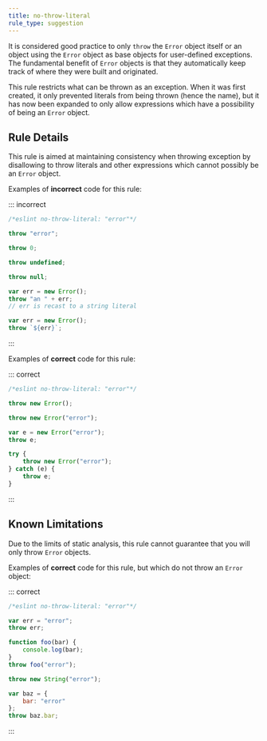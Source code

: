 ```yaml
---
title: no-throw-literal
rule_type: suggestion
---
```


It is considered good practice to only `throw` the `Error` object itself or an object using the `Error` object as base objects for user-defined exceptions.
The fundamental benefit of `Error` objects is that they automatically keep track of where they were built and originated.

This rule restricts what can be thrown as an exception. When it was first created, it only prevented literals from being thrown (hence the name), but it has now been expanded to only allow expressions which have a possibility of being an `Error` object.

## Rule Details

This rule is aimed at maintaining consistency when throwing exception by disallowing to throw literals and other expressions which cannot possibly be an `Error` object.

Examples of **incorrect** code for this rule:

::: incorrect

```js
/*eslint no-throw-literal: "error"*/

throw "error";

throw 0;

throw undefined;

throw null;

var err = new Error();
throw "an " + err;
// err is recast to a string literal

var err = new Error();
throw `${err}`;
```

:::

Examples of **correct** code for this rule:

::: correct

```js
/*eslint no-throw-literal: "error"*/

throw new Error();

throw new Error("error");

var e = new Error("error");
throw e;

try {
    throw new Error("error");
} catch (e) {
    throw e;
}
```

:::

## Known Limitations

Due to the limits of static analysis, this rule cannot guarantee that you will only throw `Error` objects.

Examples of **correct** code for this rule, but which do not throw an `Error` object:

::: correct

```js
/*eslint no-throw-literal: "error"*/

var err = "error";
throw err;

function foo(bar) {
    console.log(bar);
}
throw foo("error");

throw new String("error");

var baz = {
    bar: "error"
};
throw baz.bar;
```

:::
